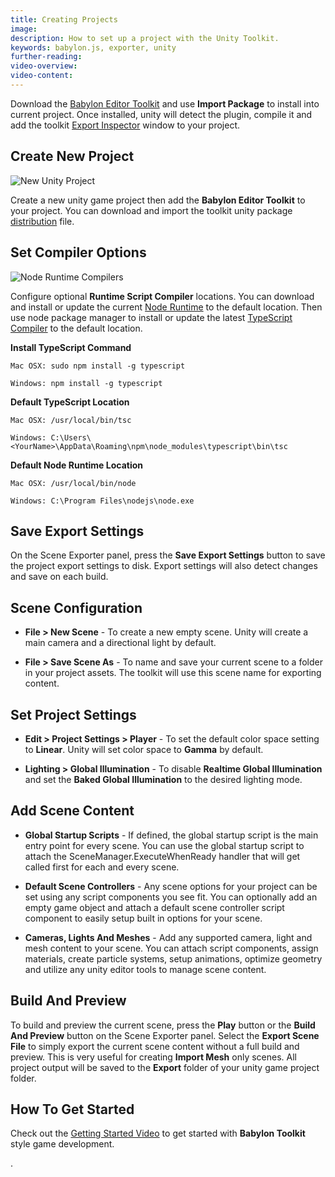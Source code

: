 ```yaml
---
title: Creating Projects
image:
description: How to set up a project with the Unity Toolkit.
keywords: babylon.js, exporter, unity
further-reading:
video-overview:
video-content:
---
```


Download the [Babylon Editor Toolkit](https://github.com/BabylonJS/UnityExporter/tree/master/Redist) and use **Import Package** to install into current project. Once installed, unity will detect the plugin, compile it and add the toolkit [Export Inspector](Exporter) window to your project.

## Create New Project

![New Unity Project](/img/exporters/unity/newproject.jpg)

Create a new unity game project then add the **Babylon Editor Toolkit** to your project. You can download and import the toolkit unity package [distribution](https://github.com/BabylonJS/UnityExporter/tree/master/Redist) file.

## Set Compiler Options

![Node Runtime Compilers](/img/exporters/unity/compilers.jpg)

Configure optional **Runtime Script Compiler** locations. You can download and install or update the current [Node Runtime](https://nodejs.org/en/) to the default location. Then use node package manager to install or update the latest [TypeScript Compiler](https://www.typescriptlang.org/) to the default location.

**Install TypeScript Command**

    Mac OSX: sudo npm install -g typescript

    Windows: npm install -g typescript

**Default TypeScript Location**

    Mac OSX: /usr/local/bin/tsc

    Windows: C:\Users\<YourName>\AppData\Roaming\npm\node_modules\typescript\bin\tsc

**Default Node Runtime Location**

    Mac OSX: /usr/local/bin/node

    Windows: C:\Program Files\nodejs\node.exe

## Save Export Settings

On the Scene Exporter panel, press the **Save Export Settings** button to save the project export settings to disk. Export settings will also detect changes and save on each build.

## Scene Configuration

- **File > New Scene** - To create a new empty scene. Unity will create a main camera and a directional light by default.

- **File > Save Scene As** - To name and save your current scene to a folder in your project assets. The toolkit will use this scene name for exporting content.

## Set Project Settings

- **Edit > Project Settings > Player** - To set the default color space setting to **Linear**. Unity will set color space to **Gamma** by default.

- **Lighting > Global Illumination** - To disable **Realtime Global Illumination** and set the **Baked Global Illumination** to the desired lighting mode.

## Add Scene Content

- **Global Startup Scripts** - If defined, the global startup script is the main entry point for every scene. You can use the global startup script to attach the SceneManager.ExecuteWhenReady handler that will get called first for each and every scene.

- **Default Scene Controllers** - Any scene options for your project can be set using any script components you see fit. You can optionally add an empty game object and attach a default scene controller script component to easily setup built in options for your scene.

- **Cameras, Lights And Meshes** - Add any supported camera, light and mesh content to your scene. You can attach script components, assign materials, create particle systems, setup animations, optimize geometry and utilize any unity editor tools to manage scene content.

## Build And Preview

To build and preview the current scene, press the **Play** button or the **Build And Preview** button on the Scene Exporter panel. Select the **Export Scene File** to simply export the current scene content without a full build and preview. This is very useful for creating **Import Mesh** only scenes. All project output will be saved to the **Export** folder of your unity game project folder.

## How To Get Started

Check out the [Getting Started Video](http://www.babylontoolkit.com/videos/GettingStarted.mp4) to get started with **Babylon Toolkit** style game development.

.
